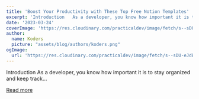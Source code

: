 ```yaml
---
title: 'Boost Your Productivity with These Top Free Notion Templates'
excerpt: 'Introduction   As a developer, you know how important it is to stay organized and keep track...'
date: '2023-03-24'
coverImage: 'https://res.cloudinary.com/practicaldev/image/fetch/s--sDU-eJdB--/c_imagga_scale,f_auto,fl_progressive,h_420,q_auto,w_1000/https://dev-to-uploads.s3.amazonaws.com/uploads/articles/5kt7ey67ee87tobraimt.png'
author:
  name: Koders
  picture: "assets/blog/authors/koders.png"
ogImage:
  url: 'https://res.cloudinary.com/practicaldev/image/fetch/s--sDU-eJdB--/c_imagga_scale,f_auto,fl_progressive,h_420,q_auto,w_1000/https://dev-to-uploads.s3.amazonaws.com/uploads/articles/5kt7ey67ee87tobraimt.png'
---
```


Introduction   As a developer, you know how important it is to stay organized and keep track...

[Read more](https://dev.to/surajondev/boost-your-productivity-with-these-top-free-notion-templates-8e0)
